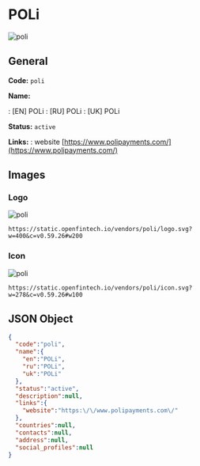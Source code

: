 
# POLi 
![poli](https://static.openfintech.io/vendors/poli/logo.svg?w=400&c=v0.59.26#w200)  

## General 
 
**Code:** `poli` 
 
**Name:** 
 
:	[EN] POLi 
:	[RU] POLi 
:	[UK] POLi 
 
**Status:** `active` 
 
**Links:** 
: website [https://www.polipayments.com/](https://www.polipayments.com/) 
 

## Images 

### Logo 
 
![poli](https://static.openfintech.io/vendors/poli/logo.svg?w=400&c=v0.59.26#w200)  

```
https://static.openfintech.io/vendors/poli/logo.svg?w=400&c=v0.59.26#w200
```  

### Icon 
 
![poli](https://static.openfintech.io/vendors/poli/icon.svg?w=278&c=v0.59.26#w100)  

```
https://static.openfintech.io/vendors/poli/icon.svg?w=278&c=v0.59.26#w100
```  

## JSON Object 

```json
{
  "code":"poli",
  "name":{
    "en":"POLi",
    "ru":"POLi",
    "uk":"POLi"
  },
  "status":"active",
  "description":null,
  "links":{
    "website":"https:\/\/www.polipayments.com\/"
  },
  "countries":null,
  "contacts":null,
  "address":null,
  "social_profiles":null
}
```  
